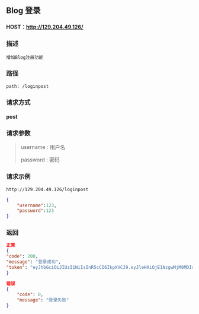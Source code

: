 ## Blog 登录



#### HOST：http://129.204.49.126/

### 描述
`增加Blog注册功能`

### 路径
`path: /loginpost`

### 请求方式
#### post

### 请求参数
> username : 用户名
>
> password : 密码 

### 请求示例
`http://129.204.49.126/loginpost`
```json
{
    "username":123,
    "password":123
}
```

### 返回

```json
正常
{
"code": 200,
"message": "登录成功",
"token": "eyJhbGciOiJIUzI1NiIsInR5cCI6IkpXVCJ9.eyJleHAiOjE1NzgwMjM0MDIsImlhdCI6MTU3ODAxOTgwMiwidXNlcl9pZCI6MSwicGFzc3dvcmQiOiIxMjMiLCJ1c2VybmFtZSI6IjEyMyIsImZ1bGxfbmFtZSI6IjEyMyIsInBlcm1pc3Npb25zIjpbXX0.9nmdCrpm0f8V9fCDhWfqtH36xUUvYTyEd4BbjEj75BM"
}
```

```json
错误
{
    "code": 0,
    "message": "登录失败"
}
```
